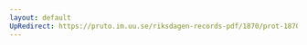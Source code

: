 ```yaml
---
layout: default
UpRedirect: https://pruto.im.uu.se/riksdagen-records-pdf/1870/prot-1870--ak--511/prot-1870--ak--511_007.pdf
---
```

